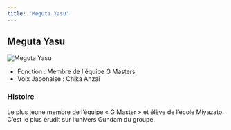 ```yaml
---
title: "Meguta Yasu"
---
```


Meguta Yasu
-----------


![Meguta Yasu](/images/stories/saga/gundambftry/persos/meguta-yasu.png)


* Fonction : Membre de l'équipe G Masters
* Voix Japonaise : Chika Anzai


### Histoire


Le plus jeune membre de l’équipe « G Master » et élève de l’école Miyazato. C’est le plus érudit sur l’univers Gundam du groupe.


